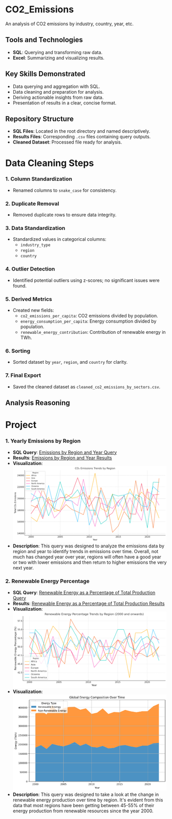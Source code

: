 # CO2_Emissions
An analysis of CO2 emissions by industry, country, year, etc.

## Tools and Technologies
- **SQL**: Querying and transforming raw data.
- **Excel**: Summarizing and visualizing results.

## Key Skills Demonstrated
- Data querying and aggregation with SQL.
- Data cleaning and preparation for analysis.
- Deriving actionable insights from raw data.
- Presentation of results in a clear, concise format.

## Repository Structure
- **SQL Files**: Located in the root directory and named descriptively.
- **Results Files**: Corresponding `.csv` files containing query outputs.
- **Cleaned Dataset**: Processed file ready for analysis.

# Data Cleaning Steps

### 1. Column Standardization
- Renamed columns to `snake_case` for consistency.

### 2. Duplicate Removal
- Removed duplicate rows to ensure data integrity.

### 3. Data Standardization
- Standardized values in categorical columns:
  - `industry_type`
  - `region`
  - `country`

### 4. Outlier Detection
- Identified potential outliers using z-scores; no significant issues were found.

### 5. Derived Metrics
- Created new fields:
  - `co2_emissions_per_capita`: CO2 emissions divided by population.
  - `energy_consumption_per_capita`: Energy consumption divided by population.
  - `renewable_energy_contribution`: Contribution of renewable energy in TWh.

### 6. Sorting
- Sorted dataset by `year`, `region`, and `country` for clarity.

### 7. Final Export
- Saved the cleaned dataset as `cleaned_co2_emissions_by_sectors.csv`.

## Analysis Reasoning


# Project
### 1. **Yearly Emissions by Region**
- **SQL Query**: [Emissions by Region and Year Query](https://github.com/zach-rains/CO2_Emissions/blob/c54e445f998e8a3ee336ffeff86fb5ffbbc14f67/Emissions%20by%20Region%20and%20Year.sql)
- **Results**: [Emissions by Region and Year Results](https://github.com/zach-rains/CO2_Emissions/blob/c54e445f998e8a3ee336ffeff86fb5ffbbc14f67/Emissions%20by%20Region%20and%20Year%20Results.csv)
- **Visualization**: ![Visualization](https://github.com/zach-rains/CO2_Emissions/blob/c54e445f998e8a3ee336ffeff86fb5ffbbc14f67/Emissions%20by%20Region%20and%20Year%20Viz.png)
- **Description**: This query was designed to analyze the emissions data by region and year to identify trends in emissions over time. Overall, not much has changed year over year, regions will often have a good year or two with lower emissions and then return to higher emissions the very next year.

### 2. **Renewable Energy Percentage**
- **SQL Query**: [Renewable Energy as a Percentage of Total Production Query](https://github.com/zach-rains/CO2_Emissions/blob/54fb4de3bd9ace6e889ec2420a6b63683f689489/Renewable%20Energy%20Percentage.sql)
- **Results**: [Renewable Energy as a Percentage of Total Production Results](https://github.com/zach-rains/CO2_Emissions/blob/54fb4de3bd9ace6e889ec2420a6b63683f689489/Renewable%20Energy%20Percentage%20Results.csv)
- **Visualization**: ![Renewable Energy by Region](https://github.com/zach-rains/CO2_Emissions/blob/54fb4de3bd9ace6e889ec2420a6b63683f689489/Renewable%20Energy%20Percentage%20Viz.png)
- **Visualization**: ![Global Renewable Energy](https://github.com/zach-rains/CO2_Emissions/blob/2813fe84d952791b51f1a5ac3345f3bfc0121d50/Global%20Renewable%20Energy%20Share.png)
- **Description**: This query was designed to take a look at the change in renewable energy production over time by region. It's evident from this data that most regions have been getting between 45-55% of their energy production from renewable resources since the year 2000.
